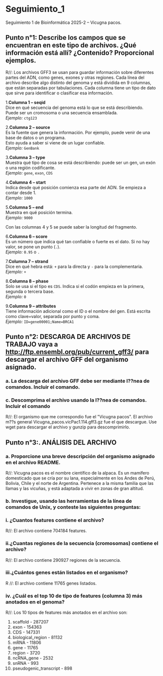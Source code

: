# Seguimiento_1
Seguimiento 1 de Bioinformática 2025-2 – Vicugna pacos.

## Punto n°1: Describe los campos que se encuentran en este tipo de archivos. ¿Qué información está allí? ¿Contenido? Proporcional ejemplos.

R//: Los archivos GFF3 se usan para guardar información sobre diferentes partes del ADN, como genes, exones y otras regiones. Cada línea del archivo describe algo distinto del genoma y está dividida en 9 columnas, que están separadas por tabulaciones. Cada columna tiene un tipo de dato que sirve para identificar o clasificar esa información.

1.**Columna 1 – seqid**  
   Dice en qué secuencia del genoma está lo que se está describiendo.  
   Puede ser un cromosoma o una secuencia ensamblada.  
   *Ejemplo:* `ctg123`

2.**Columna 2 – source**  
   Es la fuente que genera la información. Por ejemplo, puede venir de una base de datos o un programa.  
   Esto ayuda a saber si viene de un lugar confiable.  
   *Ejemplo:* `GenBank`

3.**Columna 3 – type**  
   Muestra qué tipo de cosa se está describiendo: puede ser un gen, un exón o una región codificante.  
   *Ejemplo:* `gene`, `exon`, `CDS`

4.**Columna 4 – start**  
   Indica desde qué posición comienza esa parte del ADN. Se empieza a contar desde 1.  
   *Ejemplo:* `1000`

5.**Columna 5 – end**  
   Muestra en qué posición termina.  
   *Ejemplo:* `9000`  
   
   Con las columnas 4 y 5 se puede saber la longitud del fragmento.

6.**Columna 6 – score**  
   Es un número que indica qué tan confiable o fuerte es el dato. Si no hay valor, se pone un punto (`.`).  
   *Ejemplo:* `0.95` o `.`

7.**Columna 7 – strand**  
   Dice en qué hebra está: `+` para la directa y `-` para la complementaria.  
   *Ejemplo:* `+`
   
8.**Columna 8 – phase**  
   Solo se usa si el tipo es `CDS`. Indica si el codón empieza en la primera, segunda o tercera base.  
   *Ejemplo:* `0`

9.**Columna 9 – attributes**  
   Tiene información adicional como el ID o el nombre del gen. Está escrita como clave=valor, separada por punto y coma.  
   *Ejemplo:* `ID=gene00001;Name=BRCA1`
   
## Punto n°2: DESCARGA DE ARCHIVOS DE TRABAJO vaya a http://ftp.ensembl.org/pub/current_gff3/ para descargar el archivo GFF del organismo asignado.

### a. La descarga del archivo GFF debe ser mediante l??nea de comandos. Incluir el comando.
### c. Descomprima el archivo usando la l??nea de comandos. Incluir el comando

R//: El organismo que me correspondio fue el "Vicugna pacos". El archivo m??s general Vicugna_pacos.vicPac1.114.gff3.gz fue el que descargue. 
Use wget para descargar  el archivo y gunzip para descomprimirlo.

## Punto n°3:. ANÁLISIS DEL ARCHIVO

### a. Proporcione una breve descripción del organismo asignado en el archivo README.

R//: Vicugna pacos es el nombre científico de la alpaca. Es un mamífero domesticado que se cría por su lana, especialmente en los Andes de Perú, Bolivia, Chile y el norte de Argentina. Pertenece a la misma familia que las llamas y las vicuñas, y está adaptada a vivir en zonas de gran altitud.

### b. Investigue, usando las herramientas de la línea de comandos de Unix, y conteste las siguientes preguntas:

### i. ¿Cuantos features contiene el archivo?

R//: El archivo contiene 704184 features.  

### ii.¿Cuantas regiones de la secuencia (cromosomas) contiene el archivo?

R//: El archivo contiene 290927 regiones de la secuencia.

### iii.¿Cuántos genes están listados en el organismo?

R //: El archivo contiene 11765 genes listados.

### iv. ¿Cuál es el top 10 de tipo de features (columna 3) más anotados en el genoma?

R//: Los 10 tipos de features más anotados en el archivo son:
1. scaffold - 287207
2. exon - 154363
3. CDS - 147331
4. biological_region - 81132
5. mRNA - 11806
6. gene - 11765
7. region - 3720
8. ncRNA_gene - 2532
9. snRNA - 993
10. pseudogenic_transcript - 898






